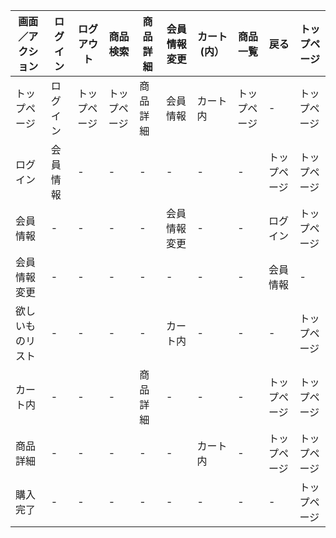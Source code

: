 |画面／アクション|ログイン|ログアウト|商品検索|商品詳細|会員情報変更|カート(内）|商品一覧|戻る|トップページ|
|---------------|--------|----------|--------|-------|----------|----------|--------|-----|----------|
|トップページ|ログイン|トップページ|トップページ|商品詳細|会員情報|カート内|トップページ|-|トップページ|
|ログイン|会員情報|-|-|-|-|-|-|トップページ|トップページ|
|会員情報|-|-|-|-|会員情報変更|-|-|ログイン|トップページ|
|会員情報変更|-|-|-|-|-|-|-|会員情報|-|
|欲しいものリスト|-|-|-|-|カート内|-|-|-|トップページ|トップページ|
|カート内|-|-|-|商品詳細|-|-|-|トップページ|トップページ|
|商品詳細|-|-|-|-|-|カート内|-|トップページ|トップページ|
|購入完了|-|-|-|-|-|-|-|-|トップページ|
